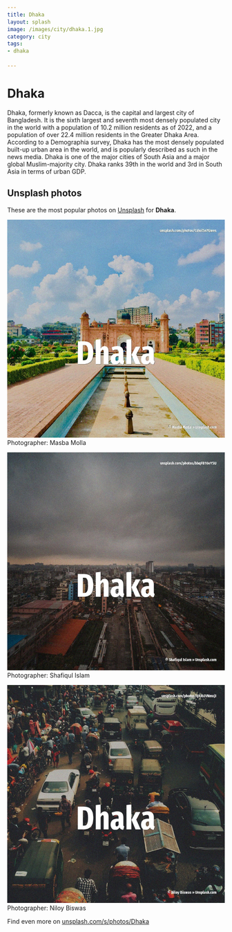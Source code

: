 ```yaml
---
title: Dhaka
layout: splash
image: /images/city/dhaka.1.jpg
category: city
tags:
- dhaka

---
```

# Dhaka

Dhaka, formerly known as Dacca, is the capital and largest city of Bangladesh. It is the sixth largest and seventh most densely populated city in the world with a population of  10.2 million residents as of 2022, and a population of over 22.4 million residents in the Greater  Dhaka Area. According to a Demographia survey, Dhaka has the most densely populated built-up urban area in the  world, and is popularly described as such in the news media. Dhaka is one of the major cities of South Asia and a major global Muslim-majority city. Dhaka ranks 39th in the world and 3rd in South Asia in terms of urban GDP. 

 
## Unsplash photos
These are the most popular photos on [Unsplash](https://unsplash.com) for **Dhaka**.
 
![Dhaka](/images/city/dhaka.1.jpg)
Photographer:  Masba Molla
 
![Dhaka](/images/city/dhaka.2.jpg)
Photographer:  Shafiqul Islam
 
![Dhaka](/images/city/dhaka.3.jpg)
Photographer:  Niloy Biswas
 
Find even more on [unsplash.com/s/photos/Dhaka](https://unsplash.com/s/photos/Dhaka)
 
